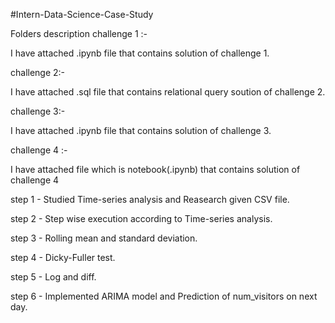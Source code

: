 #Intern-Data-Science-Case-Study

Folders description 
challenge 1 :-

I have attached .ipynb file that contains solution of challenge 1.

challenge 2:- 

I have attached .sql file that contains relational query soution of challenge 2.


challenge 3:-

I have attached .ipynb file that contains solution of challenge 3.


challenge 4 :- 

I have attached  file which is notebook(.ipynb) that contains solution of challenge 4 

step 1 - Studied Time-series analysis and Reasearch given CSV file. 

step 2 - Step wise execution according to Time-series analysis.

step 3 - Rolling mean and standard deviation.

step 4 - Dicky-Fuller test.

step 5 - Log and diff.

step 6 - Implemented ARIMA model and Prediction of num_visitors on next day.

